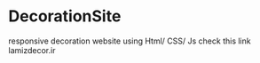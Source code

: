 # DecorationSite
 responsive decoration website using Html/ CSS/ Js
 check this link 
 lamizdecor.ir
 
